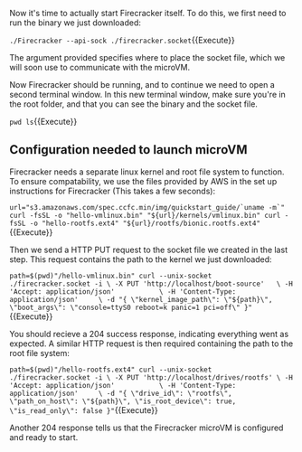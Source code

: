 Now it's time to actually start Firecracker itself. To do this, we first need to run the binary we just downloaded:

`./Firecracker --api-sock ./firecracker.socket`{{Execute}}

The argument provided specifies where to place the socket file, which we will soon use to communicate with the microVM.

Now Firecracker should be running, and to continue we need to open a second terminal window. In this new terminal window, make sure you're in the root folder, and that you can see the binary and the socket file.

`pwd
ls`{{Execute}}

## Configuration needed to launch microVM 

Firecracker needs a separate linux kernel and root file system to function. To ensure compatability, we use the files provided by AWS in the set up instructions for Firecracker (This takes a few seconds):

``url="s3.amazonaws.com/spec.ccfc.min/img/quickstart_guide/`uname -m`"
curl -fsSL -o "hello-vmlinux.bin" "${url}/kernels/vmlinux.bin"
curl -fsSL -o "hello-rootfs.ext4" "${url}/rootfs/bionic.rootfs.ext4"``{{Execute}}


Then we send a HTTP PUT request to the socket file we created in the last step. This request contains the path to the kernel we just downloaded:

`path=$(pwd)"/hello-vmlinux.bin"
curl --unix-socket ./firecracker.socket -i \
  -X PUT 'http://localhost/boot-source'   \
  -H 'Accept: application/json'           \
  -H 'Content-Type: application/json'     \
  -d "{
        \"kernel_image_path\": \"${path}\",
        \"boot_args\": \"console=ttyS0 reboot=k panic=1 pci=off\"
   }"`{{Execute}}


You should recieve a 204 success response, indicating everything went as expected. A similar HTTP request is then required containing the path to the root file system:

`path=$(pwd)"/hello-rootfs.ext4"
curl --unix-socket ./firecracker.socket -i \
  -X PUT 'http://localhost/drives/rootfs' \
  -H 'Accept: application/json'           \
  -H 'Content-Type: application/json'     \
  -d "{
        \"drive_id\": \"rootfs\",
        \"path_on_host\": \"${path}\",
        \"is_root_device\": true,
        \"is_read_only\": false
   }"`{{Execute}}


Another 204 response tells us that the Firecracker microVM is configured and ready to start. 